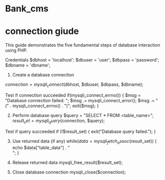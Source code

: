 # Bank_cms

connection giude 
======================================

This guide demonstrates the five fundamental steps of database interaction using PHP.

 Credentials
$dbhost = 'localhost';
$dbuser = 'user';
$dbpass = 'password';
$dbname = 'dbname';

1. Create a database connection

$connection = mysqli_connect($dbhost, $dbuser, $dbpass, $dbname);

Test if connection succeeded
if(mysqli_connect_errno()) {
    $msg = "Database connection failed: ";
    $msg .= mysqli_connect_error();
    $msg .= " (" . mysqli_connect_errno() . ")";
    exit($msg);
}

2. Perform database query
$query = "SELECT * FROM <table_name>";
$result_set = mysqli_query($connection, $query);

Test if query succeeded
if (!$result_set) {
    exit("Database query failed.");
}

3. Use returned data (if any)
while($data= mysqli_fetch_assoc($result_set)) {
    echo $data["table_data"] . "<br />";
}

4. Release returned data
mysqli_free_result($result_set);

5. Close database connection
mysqli_close($connection);

